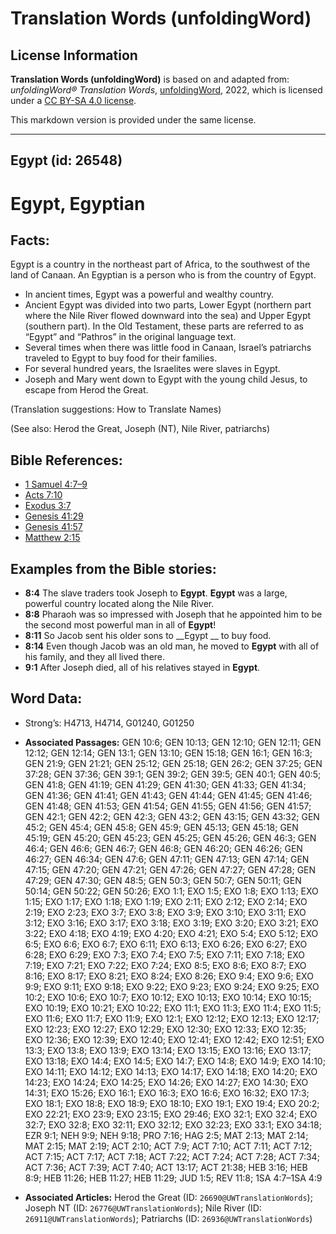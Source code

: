 # Translation Words (unfoldingWord)

## License Information

**Translation Words (unfoldingWord)** is based on and adapted from: _unfoldingWord® Translation Words_, [unfoldingWord](https://unfoldingword.org/utw), 2022, which is licensed under a [CC BY-SA 4.0 license](https://creativecommons.org/licenses/by-sa/4.0/legalcode.en).

This markdown version is provided under the same license.



--------------------------------

## Egypt (id: 26548)

Egypt, Egyptian
===============

Facts:
------

Egypt is a country in the northeast part of Africa, to the southwest of the land of Canaan. An Egyptian is a person who is from the country of Egypt.

* In ancient times, Egypt was a powerful and wealthy country.
* Ancient Egypt was divided into two parts, Lower Egypt (northern part where the Nile River flowed downward into the sea) and Upper Egypt (southern part). In the Old Testament, these parts are referred to as “Egypt” and “Pathros” in the original language text.
* Several times when there was little food in Canaan, Israel’s patriarchs traveled to Egypt to buy food for their families.
* For several hundred years, the Israelites were slaves in Egypt.
* Joseph and Mary went down to Egypt with the young child Jesus, to escape from Herod the Great.

(Translation suggestions: How to Translate Names)

(See also: Herod the Great, Joseph (NT), Nile River, patriarchs)

Bible References:
-----------------

* [1 Samuel 4:7–9](https://ref.ly/1Sam4:7-1Sam4:9)
* [Acts 7:10](https://ref.ly/Acts7:10)
* [Exodus 3:7](https://ref.ly/Exod3:7)
* [Genesis 41:29](https://ref.ly/Gen41:29)
* [Genesis 41:57](https://ref.ly/Gen41:57)
* [Matthew 2:15](https://ref.ly/Matt2:15)

Examples from the Bible stories:
--------------------------------

* **8:4** The slave traders took Joseph to **Egypt**. **Egypt** was a large, powerful country located along the Nile River.
* **8:8** Pharaoh was so impressed with Joseph that he appointed him to be the second most powerful man in all of **Egypt**!
* **8:11** So Jacob sent his older sons to \_\_Egypt \_\_ to buy food.
* **8:14** Even though Jacob was an old man, he moved to **Egypt** with all of his family, and they all lived there.
* **9:1** After Joseph died, all of his relatives stayed in **Egypt**.

Word Data:
----------

* Strong’s: H4713, H4714, G01240, G01250

* **Associated Passages:** GEN 10:6; GEN 10:13; GEN 12:10; GEN 12:11; GEN 12:12; GEN 12:14; GEN 13:1; GEN 13:10; GEN 15:18; GEN 16:1; GEN 16:3; GEN 21:9; GEN 21:21; GEN 25:12; GEN 25:18; GEN 26:2; GEN 37:25; GEN 37:28; GEN 37:36; GEN 39:1; GEN 39:2; GEN 39:5; GEN 40:1; GEN 40:5; GEN 41:8; GEN 41:19; GEN 41:29; GEN 41:30; GEN 41:33; GEN 41:34; GEN 41:36; GEN 41:41; GEN 41:43; GEN 41:44; GEN 41:45; GEN 41:46; GEN 41:48; GEN 41:53; GEN 41:54; GEN 41:55; GEN 41:56; GEN 41:57; GEN 42:1; GEN 42:2; GEN 42:3; GEN 43:2; GEN 43:15; GEN 43:32; GEN 45:2; GEN 45:4; GEN 45:8; GEN 45:9; GEN 45:13; GEN 45:18; GEN 45:19; GEN 45:20; GEN 45:23; GEN 45:25; GEN 45:26; GEN 46:3; GEN 46:4; GEN 46:6; GEN 46:7; GEN 46:8; GEN 46:20; GEN 46:26; GEN 46:27; GEN 46:34; GEN 47:6; GEN 47:11; GEN 47:13; GEN 47:14; GEN 47:15; GEN 47:20; GEN 47:21; GEN 47:26; GEN 47:27; GEN 47:28; GEN 47:29; GEN 47:30; GEN 48:5; GEN 50:3; GEN 50:7; GEN 50:11; GEN 50:14; GEN 50:22; GEN 50:26; EXO 1:1; EXO 1:5; EXO 1:8; EXO 1:13; EXO 1:15; EXO 1:17; EXO 1:18; EXO 1:19; EXO 2:11; EXO 2:12; EXO 2:14; EXO 2:19; EXO 2:23; EXO 3:7; EXO 3:8; EXO 3:9; EXO 3:10; EXO 3:11; EXO 3:12; EXO 3:16; EXO 3:17; EXO 3:18; EXO 3:19; EXO 3:20; EXO 3:21; EXO 3:22; EXO 4:18; EXO 4:19; EXO 4:20; EXO 4:21; EXO 5:4; EXO 5:12; EXO 6:5; EXO 6:6; EXO 6:7; EXO 6:11; EXO 6:13; EXO 6:26; EXO 6:27; EXO 6:28; EXO 6:29; EXO 7:3; EXO 7:4; EXO 7:5; EXO 7:11; EXO 7:18; EXO 7:19; EXO 7:21; EXO 7:22; EXO 7:24; EXO 8:5; EXO 8:6; EXO 8:7; EXO 8:16; EXO 8:17; EXO 8:21; EXO 8:24; EXO 8:26; EXO 9:4; EXO 9:6; EXO 9:9; EXO 9:11; EXO 9:18; EXO 9:22; EXO 9:23; EXO 9:24; EXO 9:25; EXO 10:2; EXO 10:6; EXO 10:7; EXO 10:12; EXO 10:13; EXO 10:14; EXO 10:15; EXO 10:19; EXO 10:21; EXO 10:22; EXO 11:1; EXO 11:3; EXO 11:4; EXO 11:5; EXO 11:6; EXO 11:7; EXO 11:9; EXO 12:1; EXO 12:12; EXO 12:13; EXO 12:17; EXO 12:23; EXO 12:27; EXO 12:29; EXO 12:30; EXO 12:33; EXO 12:35; EXO 12:36; EXO 12:39; EXO 12:40; EXO 12:41; EXO 12:42; EXO 12:51; EXO 13:3; EXO 13:8; EXO 13:9; EXO 13:14; EXO 13:15; EXO 13:16; EXO 13:17; EXO 13:18; EXO 14:4; EXO 14:5; EXO 14:7; EXO 14:8; EXO 14:9; EXO 14:10; EXO 14:11; EXO 14:12; EXO 14:13; EXO 14:17; EXO 14:18; EXO 14:20; EXO 14:23; EXO 14:24; EXO 14:25; EXO 14:26; EXO 14:27; EXO 14:30; EXO 14:31; EXO 15:26; EXO 16:1; EXO 16:3; EXO 16:6; EXO 16:32; EXO 17:3; EXO 18:1; EXO 18:8; EXO 18:9; EXO 18:10; EXO 19:1; EXO 19:4; EXO 20:2; EXO 22:21; EXO 23:9; EXO 23:15; EXO 29:46; EXO 32:1; EXO 32:4; EXO 32:7; EXO 32:8; EXO 32:11; EXO 32:12; EXO 32:23; EXO 33:1; EXO 34:18; EZR 9:1; NEH 9:9; NEH 9:18; PRO 7:16; HAG 2:5; MAT 2:13; MAT 2:14; MAT 2:15; MAT 2:19; ACT 2:10; ACT 7:9; ACT 7:10; ACT 7:11; ACT 7:12; ACT 7:15; ACT 7:17; ACT 7:18; ACT 7:22; ACT 7:24; ACT 7:28; ACT 7:34; ACT 7:36; ACT 7:39; ACT 7:40; ACT 13:17; ACT 21:38; HEB 3:16; HEB 8:9; HEB 11:26; HEB 11:27; HEB 11:29; JUD 1:5; REV 11:8; 1SA 4:7–1SA 4:9
* **Associated Articles:** Herod the Great (ID: `26690@UWTranslationWords`); Joseph NT (ID: `26776@UWTranslationWords`); Nile River (ID: `26911@UWTranslationWords`); Patriarchs (ID: `26936@UWTranslationWords`)

